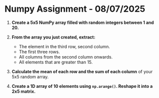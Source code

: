 # Numpy Assignment - 08/07/2025
1.  **Create a 5x5 NumPy array filled with random integers between 1 and 20.**

2.  **From the array you just created, extract:**
    *   The element in the third row, second column.
    *   The first three rows.
    *   All columns from the second column onwards.
    *   All elements that are greater than 15.

3.  **Calculate the mean of each row and the sum of each column** of your 5x5 random array.

4.  **Create a 1D array of 10 elements using `np.arange()`. Reshape it into a 2x5 matrix.**
